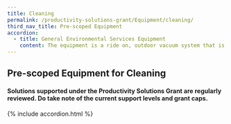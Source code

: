 ```yaml
---
title: Cleaning
permalink: /productivity-solutions-grant/Equipment/cleaning/
third_nav_title: Pre-scoped Equipment
accordion:
  - title: General Environmental Services Equipment
    content: The equipment is a ride on, outdoor vacuum system that is able to travel and perform cleaning operations on multiple terrains, climb curbs and navigate slopes.<br/><br/><a href='/productivity-solutions-grant/solutionrepo/solution14' target='_blank' style='color:#037e8a'>All Terrain Litter Vacuum (ATLV)</a><br/><br/><br/>Equipment must be rimless in design with a coating finishing built into the base material that prevents the build-up of mould, waste and dirt resistant without the need to use aggressive cleaners. Solution must be fitted with vortex like 360 degree flushing that cleans every spot minimising the use of cleaning efforts. Solution must be deployed in either commercial or industrial premises.<br/><br/><a href='/productivity-solutions-grant/solutionrepo/solution15' target='_blank' style='color:#037e8a'>Anti-Stain Vortex Flushing Water Closet System</a><br/><br/><br/>The autonomous robotic floor cleaner/scrubber integrates sensors, cameras and AI navigation to clean floors without human intervention..<br/><br/><a href='/productivity-solutions-grant/solutionrepo/solution23' target='_blank' style='color:#037e8a'>Autonomous floor cleaner/scrubber</a><br/><br/><br/>Equipment is able to sweep and vacuum dirt and dust on both hard floor and carpeted surfaces with no human intervention, for commercial or industrial use.<br/><br/><a href='/productivity-solutions-grant/solutionrepo/solution29' target='_blank' style='color:#037e8a'>Autonomous robotic vacuum sweeper /  cleaner</a><br/><br/><br/>Cordless vacuum cleaner with battery pack in carrying frame (i.e. back pack) for cleaning work in the confined spaces. The equipment should enable continuous cleaning of floors/carpets for at least 30 mins per full charge.<br/><br/><a href='/productivity-solutions-grant/solutionrepo/solution36' target='_blank' style='color:#037e8a'>Battery pack vacuum cleaner</a><br/><br/><br/>Equipment to support automatic refilling of foam soap to at least 3 dispensers per toilet.<br/><br/><a href='/productivity-solutions-grant/solutionrepo/solution37' target='_blank' style='color:#037e8a'>Centralised Foam Soap Dispensing Reservoir</a><br/><br/><br/>Equipment that is used to carry out high pressured jetting and suction functions during conservancy cleaning such as the cleaning of canals, pipes, drains and/or drop inlet chambers. System must be equipped with storage unit for dispensing of water for cleaning purposes and containment of waste water.<br/><br/><a href='/productivity-solutions-grant/solutionrepo/solution39' target='_blank' style='color:#037e8a'>Combi system (jetting & vacuum drain cleaning truck)</a><br/><br/><br/>The escalator cleaner can work in either dry or wet mode to clean escalators and travellators.<br/><br/><a href='/productivity-solutions-grant/solutionrepo/solution48' target='_blank' style='color:#037e8a'>Escalator Cleaner</a><br/><br/><br/>Compact handheld 2-in-1 system which combines the high power and performance of a commercial scrubber with built-in water dispensing and vacuuming function. Equipment must be able to clean different types of hard floor and to be used in commercial or industrial premises.<br/><br/><a href='/productivity-solutions-grant/solutionrepo/solution55' target='_blank' style='color:#037e8a'>Handheld Mini 2-in-1 System (Vacuum and Scrubber)</a><br/><br/><br/>Battery-powered leaf blower is designed to maximize efficiency for cleaning of medium to large sized areas.<br/><br/><a href='/productivity-solutions-grant/solutionrepo/solution71' target='_blank' style='color:#037e8a'>Leaf blower</a><br/><br/><br/>A ride-on carpet cleaning machine provides deep cleaning extraction technologies, with liquid solution to remove embedded dirt and debris for carpet flooring.<br/><br/><a href='/productivity-solutions-grant/solutionrepo/solution98' target='_blank' style='color:#037e8a'>Ride-on carpet extractor</a><br/><br/><br/>Ride-on scrubber machine driven by 1 operator that provides consistent cleaning performance with run-time of least 3 hours.<br/><br/><a href='/productivity-solutions-grant/solutionrepo/solution99' target='_blank' style='color:#037e8a'>Ride-on cleaner/scrubber</a><br/><br/><br/>Ride-on motorised industrial sweeper machine driven by 1 operator that provides consistent  sweeping for outdoor and indoor use.<br/><br/><a href='/productivity-solutions-grant/solutionrepo/solution100' target='_blank' style='color:#037e8a'>Ride-on Industrial Sweeper</a><br/><br/><br/>Extendable rods that can reach at least 2m to do cleaning of walls, ledges, piping, etc. and equipped with camera system to inspect/check cleanliness levels.<br/><br/><a href='/productivity-solutions-grant/solutionrepo/solution135' target='_blank' style='color:#037e8a'>Telescopic system for high ceiling cleaning</a><br/><br/><br/>A unique set of equipment which produced treated water/ solution that is 100% chemical free and biodegradable. The treated water/solution must not contain any types of chloramine, no colour compounds and not producing any odours/ smell. The treated water/ solution must be safe to use for general cleaning purposes. The equipment is to be used in industrial or commercial premises. Equipment should not produce any residue and the use of the treated water should be rinse-free.<br/><br/><a href='/productivity-solutions-grant/solutionrepo/solution150' target='_blank' style='color:#037e8a'>Treated Water Generator for Cleaning Purposes</a><br/><br/><br/>The equipment is operated by 1 operator to provide consistent cleaning performance.<br/><br/><a href='/productivity-solutions-grant/solutionrepo/solution168' target='_blank' style='color:#037e8a'>Walk behind cleaner/scrubber</a><br/><br/><br/>The outdoor road sweeper that is able to provide efficient cleaning of the public roads, site roads, expressways, etc., with only one operator.<br/><br/><a href='/productivity-solutions-grant/solutionrepo/solution179' target='_blank' style='color:#037e8a'>Outdoor road sweeper</a><br/><br/><br/>The walk-behind sweeper that is able to provide consistent cleaning sweeping performance, with only one operator.<br/><br/><a href='/productivity-solutions-grant/solutionrepo/solution180' target='_blank' style='color:#037e8a'>Walk behind sweeper</a><br/><br/><br/>Forklift with load capacity from 1.5 ton to 10 ton, that is able to lift, move and/or stack materials, with only one operator.<br/><br/><a href='/productivity-solutions-grant/solutionrepo/solution273' target='_blank' style='color:#037e8a'>Engine/Electric- powered forklift</a><br/><br/><br/>Pallet with load capacity ranging from 1.2 ton to 2.5 ton, that is able to transport or stack the pallets, with only one operator.<br/><br/><a href='/productivity-solutions-grant/solutionrepo/solution274' target='_blank' style='color:#037e8a'>Electric pallet transporter/stacker</a><br/><br/><br/>Reach truck with load capacity ranging from 1.2 ton to 2.5 ton, that is able to reach loads located high up in racks, with only one operator.<br/><br/><a href='/productivity-solutions-grant/solutionrepo/solution275' target='_blank' style='color:#037e8a'>Electric reach truck</a><br/><br/><br/>The industrial steam cleaner comes with powerful steam pressure for continuously cleaning of dirt removal and grease cleaning easily. Besides cleaning, it can performs disinfection such as killing pathogens and bacteria. The equipment is an eco-friendly way of cleaning through steam pressure without any use of chemicals and not harmful to the user or the environment.<br/><br/><a href='/productivity-solutions-grant/solutionrepo/solution279' target='_blank' style='color:#037e8a'>Industrial Steam Cleaner</a><br/>
---
```


## Pre-scoped Equipment for Cleaning

#### Solutions supported under the Productivity Solutions Grant are regularly reviewed. Do take note of the current support levels and grant caps.

{% include accordion.html %}

